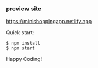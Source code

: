 ### preview site
https://minishoppingapp.netlify.app

Quick start:

```
$ npm install
$ npm start
````

Happy Coding!
